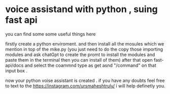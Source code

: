 # voice assistand with python , suing fast api
you can find some some useful things here


firstly create a python enviroment.
and then install all the mosules which we mention in top of the mike.py (you just need to do the copy those importing modules and ask chatGpt to create the promt to install the modules and paste them in the terminal then you can install of them)
after that open fast-api/docs and select the coammnd type as get asnd "/command" on that input box .

now your python voise assistant is created . 
if you have any doubts feel free to text to the https://instagram.com/ursmaheshtruly/ i will help definetly you. 
